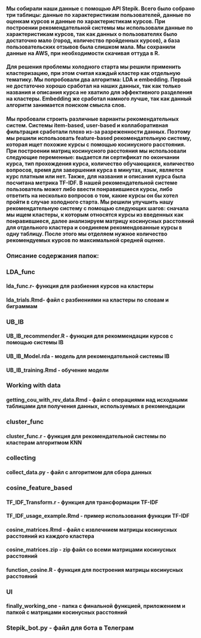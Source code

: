 #### Мы собирали наши данные с помощью API Stepik. Всего было собрано три таблицы: данные по характеристикам пользователей, данные по оценкам курсов и данные по характеристикам курсов. При построении рекомендательной системы мы использовали данные по характеристикам курсов, так как данных о пользователях было достаточно мало (город, количество пройденных курсов), а база пользовательских отзывов была слишком мала. Мы сохранили данные на AWS, при необходимости скачивая оттуда в R.

#### Для решения проблемы холодного старта мы решили применить кластеризацию, при этом считая каждый кластер как отдельную тематику. Мы попробовали два алгоритма: LDA и embedding. Первый не достаточно хорошо сработал на наших данных, так как только названия и описания курса не хватило для эффективного разделения на кластеры. Embedding же сработал намного лучше, так как данный алгоритм занимается поиском смысла слов. 

#### Мы пробовали строить различные варианты рекомендательных систем. Системы item-based, user-based и коллаборативная фильтрация сработали плохо из-за разреженности данных. Поэтому мы решили использовать feature-based рекомендательную систему, которая ищет похожие курсы с помощью косинусного расстояния. При построении матриц косинусного расстояния мы использовали следующие переменные: выдается ли сертификат по окончании курса, тип прохождения курса, количество обучающихся, количество вопросов, время для завершения курса в минутах, язык, является курс платным или нет. Также, для названия и описания курса была посчитана метрика TF-IDF. В нашей рекомендательной системе пользователь может либо ввести понравившиеся курсы, либо ответить на несколько вопросов о том, какие курсы он бы хотел пройти в случае холодного старта. Мы решили улучшить нашу рекомендательную систему с помощью следующих шагов: сначала мы ищем кластеры, к которым относятся курсы из введенных как понравившиеся, далее анализируем матрицу косинусных расстояний для отдельного кластера и соединяем рекомендованные курсы в одну таблицу. После этого мы отделяем нужное количество рекомендуемых курсов по максимальной средней оценке.

### Описание содержания папок:

### LDA_func 
#### lda_func.r- функция для разбиения курсов на кластеры 
#### lda_trials.Rmd- файл с разбиениями на кластеры по словам и биграммам
### UB_IB
#### UB_IB_recommender.R - функция для рекоммендации курсов с помощью системы IB
#### UB_IB_Model.rda - модель для рекомендательной системы IB
#### UB_IB_training.Rmd - обучение модели
### Working with data
#### getting_cou_with_rev_data.Rmd - файл с операциями над исходными таблицами для получения данных, используемых в рекомендации
### cluster_func
#### cluster_func.r - функция для рекомендательной системы по кластерам алгоритмом KNN
### collecting
#### collect_data.py - файл с алгоритмом для сбора данных
### cosine_feature_based
#### TF_IDF_Transform.r - функция для трансформации TF-IDF
#### TF_IDF_usage_example.Rmd - пример использования функции TF-IDF
#### cosine_matrices.Rmd - файл с извлечнием матрицы косинусных расстояний из каждого кластера
#### cosine_matrices.zip - zip файл со всеми матрицами косинусных расстояний
#### function_cosine.R - функция для построения матрицы косинусных расстояний
### UI
#### finally_working_one - папка с финальной функцией, приложением и папкой с матрицами косинусных расстояний
### Stepik_bot.py - файл для бота в Телеграм
